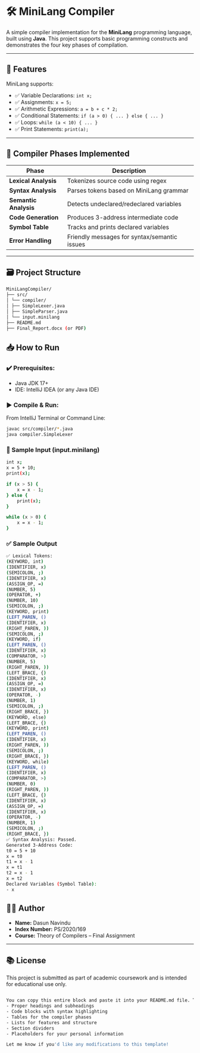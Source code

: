 # 🛠️ MiniLang Compiler

A simple compiler implementation for the **MiniLang** programming language, built using **Java**. This project supports basic programming constructs and demonstrates the four key phases of compilation.

---

## 📌 Features

MiniLang supports:

- ✅ Variable Declarations: `int x;`
- ✅ Assignments: `x = 5;`
- ✅ Arithmetic Expressions: `a = b + c * 2;`
- ✅ Conditional Statements: `if (a > 0) { ... } else { ... }`
- ✅ Loops: `while (a < 10) { ... }`
- ✅ Print Statements: `print(a);`

---

## 🧠 Compiler Phases Implemented

| Phase                 | Description                                 |
|-----------------------|---------------------------------------------|
| **Lexical Analysis**  | Tokenizes source code using regex           |
| **Syntax Analysis**   | Parses tokens based on MiniLang grammar     |
| **Semantic Analysis** | Detects undeclared/redeclared variables     |
| **Code Generation**   | Produces 3-address intermediate code        |
| **Symbol Table**      | Tracks and prints declared variables        |
| **Error Handling**    | Friendly messages for syntax/semantic issues|

---

## 🗃️ Project Structure
```bash
MiniLangCompiler/
├── src/
│ └── compiler/
│ ├── SimpleLexer.java
│ ├── SimpleParser.java
│ └── input.minilang
├── README.md
├── Final_Report.docx (or PDF)
```

## 📥 How to Run

### ✔️ Prerequisites:
- Java JDK 17+
- IDE: IntelliJ IDEA (or any Java IDE)

### ▶️ Compile & Run:
From IntelliJ Terminal or Command Line:

```bash
javac src/compiler/*.java
java compiler.SimpleLexer
```
### 📄 Sample Input (input.minilang)

```bash
int x;
x = 5 + 10;
print(x);

if (x > 5) {
    x = x - 1;
} else {
    print(x);
}

while (x > 0) {
    x = x - 1;
}
```
### ✅ Sample Output

```bash
✅ Lexical Tokens:
(KEYWORD, int)
(IDENTIFIER, x)
(SEMICOLON, ;)
(IDENTIFIER, x)
(ASSIGN_OP, =)
(NUMBER, 5)
(OPERATOR, +)
(NUMBER, 10)
(SEMICOLON, ;)
(KEYWORD, print)
(LEFT_PAREN, ()
(IDENTIFIER, x)
(RIGHT_PAREN, ))
(SEMICOLON, ;)
(KEYWORD, if)
(LEFT_PAREN, ()
(IDENTIFIER, x)
(COMPARATOR, >)
(NUMBER, 5)
(RIGHT_PAREN, ))
(LEFT_BRACE, {)
(IDENTIFIER, x)
(ASSIGN_OP, =)
(IDENTIFIER, x)
(OPERATOR, -)
(NUMBER, 1)
(SEMICOLON, ;)
(RIGHT_BRACE, })
(KEYWORD, else)
(LEFT_BRACE, {)
(KEYWORD, print)
(LEFT_PAREN, ()
(IDENTIFIER, x)
(RIGHT_PAREN, ))
(SEMICOLON, ;)
(RIGHT_BRACE, })
(KEYWORD, while)
(LEFT_PAREN, ()
(IDENTIFIER, x)
(COMPARATOR, >)
(NUMBER, 0)
(RIGHT_PAREN, ))
(LEFT_BRACE, {)
(IDENTIFIER, x)
(ASSIGN_OP, =)
(IDENTIFIER, x)
(OPERATOR, -)
(NUMBER, 1)
(SEMICOLON, ;)
(RIGHT_BRACE, })
✅ Syntax Analysis: Passed.
Generated 3-Address Code:
t0 = 5 + 10
x = t0
t1 = x - 1
x = t1
t2 = x - 1
x = t2
Declared Variables (Symbol Table):
- x
```
## 👨‍💻 Author
- **Name:** Dasun Navindu
- **Index Number:** PS/2020/169
- **Course:** Theory of Compilers – Final Assignment

---

## 📚 License
This project is submitted as part of academic coursework and is intended for educational use only.

```bash

You can copy this entire block and paste it into your README.md file. The formatting includes:
- Proper headings and subheadings
- Code blocks with syntax highlighting
- Tables for the compiler phases
- Lists for features and structure
- Section dividers
- Placeholders for your personal information

Let me know if you'd like any modifications to this template!
```
